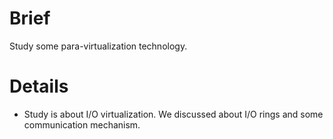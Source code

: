 # Brief #

Study some para-virtualization technology.


# Details #

  * Study is about I/O virtualization. We discussed about I/O rings and some communication mechanism.